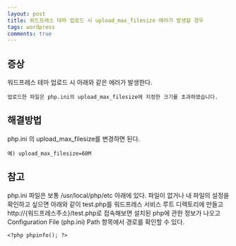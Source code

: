 ```yaml
---
layout: post
title: 워드프레스 테마 업로드 시 upload_max_filesize 에러가 발생할 경우
tags: wordpress
comments: true
---
```

  
## 증상
워드프레스 테마 업로드 시 아래와 같은 에러가 발생한다.
~~~
업로드한 파일은 php.ini의 upload_max_filesize에 지정한 크기를 초과하였습니다.
~~~
  
## 해결방법
php.ini 의 upload_max_filesize를 변경하면 된다.
~~~
예) upload_max_filesize=60M
~~~
  
## 참고
php.ini 파일은 보통 /usr/local/php/etc 아래에 있다. 파일이 없거나 내 파일의 설정을 확인하고 싶으면 아래와 같이 test.php를 워드프레스 서비스 루트 디렉토리에 만들고 http://{워드프레스주소}/test.php로 접속해보면 설치된 php에 관한 정보가 나오고 Configuration File (php.ini) Path 항목에서 경로를 확인할 수 있다.   
~~~
<?php phpinfo(); ?>
~~~